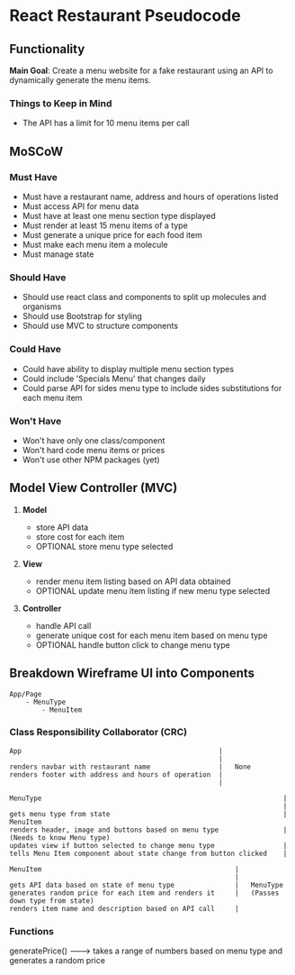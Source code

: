 # React Restaurant Pseudocode
## Functionality
**Main Goal**: Create a menu website for a fake restaurant using an API to dynamically generate the menu items.

### Things to Keep in Mind
- The API has a limit for 10 menu items per call

## MoSCoW
### Must Have
- Must have a restaurant name, address and hours of operations listed
- Must access API for menu data
- Must have at least one menu section type displayed
- Must render at least 15 menu items of a type
- Must generate a unique price for each food item
- Must make each menu item a molecule
- Must manage state

### Should Have
- Should use react class and components to split up molecules and organisms
- Should use Bootstrap for styling
- Should use MVC to structure components

### Could Have
- Could have ability to display multiple menu section types
- Could include 'Specials Menu' that changes daily
- Could parse API for sides menu type to include sides substitutions for each menu item

### Won't Have
- Won't have only one class/component
- Won't hard code menu items or prices
- Won't use other NPM packages (yet)

## Model View Controller (MVC)
1. **Model**
    - store API data
    - store cost for each item
    - OPTIONAL store menu type selected

2. **View**
    - render menu item listing based on API data obtained
    - OPTIONAL update menu item listing if new menu type selected

3. **Controller**
    - handle API call
    - generate unique cost for each menu item based on menu type
    - OPTIONAL handle button click to change menu type

## Breakdown Wireframe UI into Components
```
App/Page
    - MenuType
        - MenuItem
```

### Class Responsibility Collaborator (CRC)
```
App                                                 |
                                                    |
renders navbar with restaurant name                 |   None
renders footer with address and hours of operation  |
                                                    |

```
```
MenuType                                                            |                   
                                                                    |
gets menu type from state                                           |   MenuItem
renders header, image and buttons based on menu type                |   (Needs to know Menu type)
updates view if button selected to change menu type                 |
tells Menu Item component about state change from button clicked    |

```
```
MenuItem                                                |                   
                                                        |
gets API data based on state of menu type               |   MenuType 
generates random price for each item and renders it     |   (Passes down type from state)
renders item name and description based on API call     |

```
### Functions
generatePrice() ---> takes a range of numbers based on menu type and generates a random price